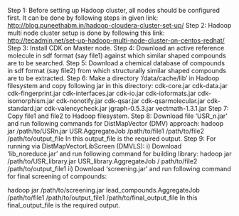 Step 1: Before setting up Hadoop cluster, all nodes should be configured first. It can be done by following steps in given link: http://blog.puneethabm.in/hadoop-cloudera-cluster-set-up/
Step 2: Hadoop multi node cluster setup is done by following this link: http://tecadmin.net/set-up-hadoop-multi-node-cluster-on-centos-redhat/
Step 3: Install CDK on Master node.
Step 4: Download an active reference molecule in sdf format (say file1) against which similar shaped compounds are to be searched.
Step 5: Download a chemical database of compounds in sdf format (say file2) from which structurally similar shaped compounds are to be extracted. 
Step 6: Make a directory ‘/data/cache/lib’ in Hadoop filesystem and copy following jar in this directory:
	cdk-core.jar
	cdk-data.jar
	cdk-fingerprint.jar
	cdk-interfaces.jar
	cdk-io.jar
	cdk-ioformats.jar
	cdk-isomorphism.jar
	cdk-nonotify.jar
	cdk-qsar.jar
	cdk-qsarmolecular.jar
	cdk-standard.jar
	cdk-valencycheck.jar
	jgraph-0.5.3.jar
	vectmath-1.3.1.jar
Step 7: Copy file1 and file2 to Hadoop filesystem.
Step 8: Download file ‘USR_n.jar’ and run following commands for DistMapVector (DMV) approach: 
hadoop jar /path/to/USRn.jar USR.AggregateJob /path/to/file1 /path/to/file2 /path/to/output_file
In this output_file is the required output.
Step 9: For running via DistMapVectorLibScreen (DMVLS):
i)	Download ‘lib_noreduce.jar’ and run following command for building library:
hadoop jar /path/to/USR_library.jar USR_library.AggregateJob / path/to/file2 /path/to/output_file1
ii)	Download ‘screening.jar’ and run following command for final screening of compounds:

hadoop jar /path/to/screening.jar lead_compounds.AggregateJob /path/to/file1 /path/to/output_file1 /path/to/final_output_file
In this final_output_file is the required output.
